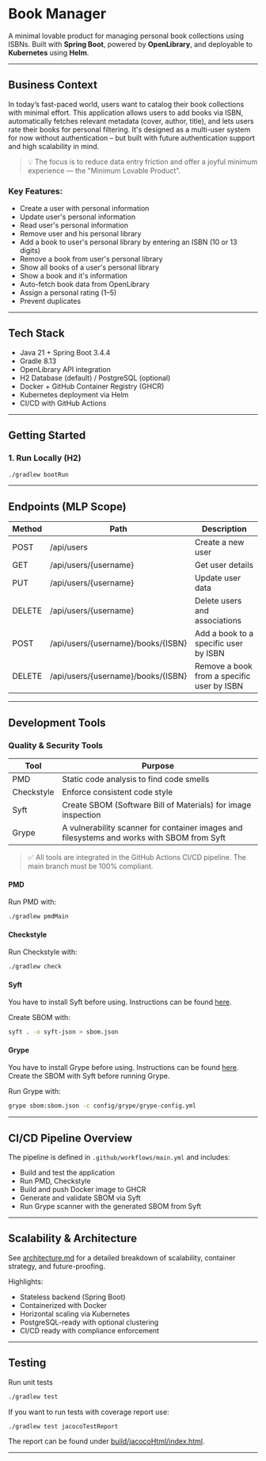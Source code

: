 # Book Manager

A minimal lovable product for managing personal book collections using ISBNs. 
Built with **Spring Boot**, powered by **OpenLibrary**, and deployable to **Kubernetes** 
using **Helm**.

---

## Business Context

In today’s fast-paced world, users want to catalog their book collections with minimal effort. 
This application allows users to add books via ISBN, automatically fetches relevant metadata 
(cover, author, title), and lets users rate their books for personal filtering. 
It's designed as a multi-user system for now without authentication – but built with future 
authentication support and high scalability in mind.

> 💡 The focus is to reduce data entry friction and offer a joyful minimum experience — 
> the "Minimum Lovable Product".

### Key Features:
- Create a user with personal information
- Update user's personal information
- Read user's personal information
- Remove user and his personal library
- Add a book to user's personal library by entering an ISBN (10 or 13 digits)
- Remove a book from user's personal library
- Show all books of a user's personal library
- Show a book and it's information
- Auto-fetch book data from OpenLibrary
- Assign a personal rating (1–5)
- Prevent duplicates

---

## Tech Stack

- Java 21 + Spring Boot 3.4.4
- Gradle 8.13
- OpenLibrary API integration
- H2 Database (default) / PostgreSQL (optional)
- Docker + GitHub Container Registry (GHCR)
- Kubernetes deployment via Helm
- CI/CD with GitHub Actions

---

## Getting Started
### 1. Run Locally (H2)

```bash
./gradlew bootRun
```
---

## Endpoints (MLP Scope)

| Method | Path                               | Description                                |
|--------|------------------------------------|--------------------------------------------|
| POST   | /api/users                         | Create a new user                          |
| GET    | /api/users/{username}              | Get user details                           |
| PUT    | /api/users/{username}              | Update user data                           |
| DELETE | /api/users/{username}              | Delete users and associations              |
| POST   | /api/users/{username}/books/{ISBN} | Add a book to a specific user by ISBN      |
| DELETE | /api/users/{username}/books/{ISBN} | Remove a book from a specific user by ISBN |

---

## Development Tools
### Quality & Security Tools

| Tool       | Purpose                                                                                    |
|------------|--------------------------------------------------------------------------------------------|
| PMD        | Static code analysis to find code smells                                                   |
| Checkstyle | Enforce consistent code style                                                              |
| Syft       | Create SBOM (Software Bill of Materials) for image inspection                              |
| Grype      | A vulnerability scanner for container images and filesystems and works with SBOM from Syft |


> ✅ All tools are integrated in the GitHub Actions CI/CD pipeline. 
> The main branch must be 100% compliant.

#### PMD

Run PMD with:

```bash
./gradlew pmdMain
```

#### Checkstyle

Run Checkstyle with:

```bash
./gradlew check
```

#### Syft

You have to install Syft before using. Instructions can be found [here](https://github.com/anchore/syft).

Create SBOM with:

```bash
syft . -o syft-json > sbom.json
```

#### Grype

You have to install Grype before using. Instructions can be found [here](https://github.com/anchore/grype).
Create the SBOM with Syft before running Grype.

Run Grype with:

```bash
grype sbom:sbom.json -c config/grype/grype-config.yml
```

----

## CI/CD Pipeline Overview

The pipeline is defined in `.github/workflows/main.yml` and includes:
- Build and test the application
- Run PMD, Checkstyle
- Build and push Docker image to GHCR
- Generate and validate SBOM via Syft
- Run Grype scanner with the generated SBOM from Syft

---

## Scalability & Architecture
See [architecture.md](architecture.md) for a detailed breakdown of scalability, container strategy, 
and future-proofing.

Highlights:
- Stateless backend (Spring Boot)
- Containerized with Docker
- Horizontal scaling via Kubernetes
- PostgreSQL-ready with optional clustering
- CI/CD ready with compliance enforcement

---

## Testing

Run unit tests

```bash
./gradlew test
```

If you want to run tests with coverage report use:

```bash
./gradlew test jacocoTestReport
```

The report can be found under [build/jacocoHtml/index.html](build/jacocoHtml/index.html).

---
